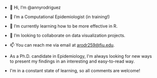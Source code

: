 - 👋 Hi, I’m @annyrodriguez
- 👀 I’m a Computational Epidemiologist (in training!)
- 🌱 I’m currently learning how to be more effective in R.
- 💞️ I’m looking to collaborate on data visualization projects.
- 📫 You can reach me via email at arodr259@fiu.edu. 

- As a Ph.D. candidate in Epidemiology, I'm always looking for new ways to present my findings in an interesting and easy-to-read way.
- I'm in a constant state of learning, so all comments are welcome!

<!---
annyrodriguez/annyrodriguez is a ✨ special ✨ repository because its `README.md` (this file) appears on your GitHub profile.
You can click the Preview link to take a look at your changes.
--->
